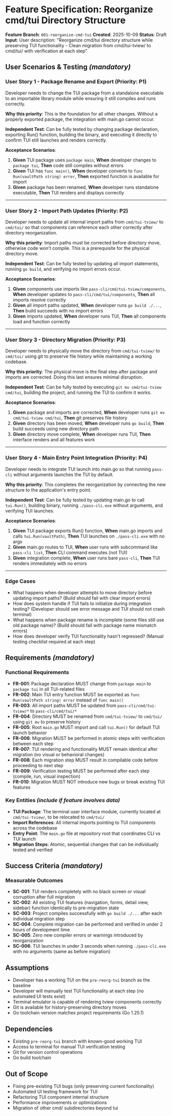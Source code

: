 # Feature Specification: Reorganize cmd/tui Directory Structure

**Feature Branch**: `001-reorganize-cmd-tui`
**Created**: 2025-10-09
**Status**: Draft
**Input**: User description: "Reorganize cmd/tui directory structure while preserving TUI functionality - Clean migration from cmd/tui-tview/ to cmd/tui/ with verification at each step"

## User Scenarios & Testing *(mandatory)*

### User Story 1 - Package Rename and Export (Priority: P1)

Developer needs to change the TUI package from a standalone executable to an importable library module while ensuring it still compiles and runs correctly.

**Why this priority**: This is the foundation for all other changes. Without a properly exported package, the integration with main.go cannot occur.

**Independent Test**: Can be fully tested by changing package declaration, exporting Run() function, building the binary, and executing it directly to confirm TUI still launches and renders correctly.

**Acceptance Scenarios**:

1. **Given** TUI package uses `package main`, **When** developer changes to `package tui`, **Then** code still compiles without errors
2. **Given** TUI has `func main()`, **When** developer converts to `func Run(vaultPath string) error`, **Then** exported function is available for import
3. **Given** package has been renamed, **When** developer runs standalone executable, **Then** TUI renders and displays correctly

---

### User Story 2 - Import Path Updates (Priority: P2)

Developer needs to update all internal import paths from `cmd/tui-tview/` to `cmd/tui/` so that components can reference each other correctly after directory reorganization.

**Why this priority**: Import paths must be corrected before directory move, otherwise code won't compile. This is a prerequisite for the physical directory move.

**Independent Test**: Can be fully tested by updating all import statements, running `go build`, and verifying no import errors occur.

**Acceptance Scenarios**:

1. **Given** components use imports like `pass-cli/cmd/tui-tview/components`, **When** developer updates to `pass-cli/cmd/tui/components`, **Then** all imports resolve correctly
2. **Given** all import paths updated, **When** developer runs `go build ./...`, **Then** build succeeds with no import errors
3. **Given** imports updated, **When** developer runs TUI, **Then** all components load and function correctly

---

### User Story 3 - Directory Migration (Priority: P3)

Developer needs to physically move the directory from `cmd/tui-tview/` to `cmd/tui/` using git to preserve file history while maintaining a working codebase.

**Why this priority**: The physical move is the final step after package and imports are corrected. Doing this last ensures minimal disruption.

**Independent Test**: Can be fully tested by executing `git mv cmd/tui-tview cmd/tui`, building the project, and running the TUI to confirm it works.

**Acceptance Scenarios**:

1. **Given** package and imports are corrected, **When** developer runs `git mv cmd/tui-tview cmd/tui`, **Then** git preserves file history
2. **Given** directory has been moved, **When** developer runs `go build`, **Then** build succeeds using new directory path
3. **Given** directory move complete, **When** developer runs TUI, **Then** interface renders and all features work

---

### User Story 4 - Main Entry Point Integration (Priority: P4)

Developer needs to integrate TUI launch into main.go so that running `pass-cli` without arguments launches the TUI by default.

**Why this priority**: This completes the reorganization by connecting the new structure to the application's entry point.

**Independent Test**: Can be fully tested by updating main.go to call `tui.Run()`, building binary, running `./pass-cli.exe` without arguments, and verifying TUI launches.

**Acceptance Scenarios**:

1. **Given** TUI package exports Run() function, **When** main.go imports and calls `tui.Run(vaultPath)`, **Then** TUI launches on `./pass-cli.exe` with no args
2. **Given** main.go routes to TUI, **When** user runs with subcommand like `pass-cli list`, **Then** CLI command executes (not TUI)
3. **Given** integration complete, **When** user runs bare `pass-cli`, **Then** TUI renders immediately with no errors

---

### Edge Cases

- What happens when developer attempts to move directory before updating import paths? (Build should fail with clear import errors)
- How does system handle if TUI fails to initialize during integration testing? (Developer should see error message and TUI should not crash terminal)
- What happens when package rename is incomplete (some files still use old package name)? (Build should fail with package name mismatch errors)
- How does developer verify TUI functionality hasn't regressed? (Manual testing checklist required at each step)

## Requirements *(mandatory)*

### Functional Requirements

- **FR-001**: Package declaration MUST change from `package main` to `package tui` in all TUI-related files
- **FR-002**: Main TUI entry function MUST be exported as `func Run(vaultPath string) error` instead of `func main()`
- **FR-003**: All import paths MUST be updated from `pass-cli/cmd/tui-tview/*` to `pass-cli/cmd/tui/*`
- **FR-004**: Directory MUST be renamed from `cmd/tui-tview/` to `cmd/tui/` using `git mv` to preserve history
- **FR-005**: Root `main.go` MUST import and call `tui.Run()` for default TUI launch behavior
- **FR-006**: Migration MUST be performed in atomic steps with verification between each step
- **FR-007**: TUI rendering and functionality MUST remain identical after migration (no visual or behavioral changes)
- **FR-008**: Each migration step MUST result in compilable code before proceeding to next step
- **FR-009**: Verification testing MUST be performed after each step (compile, run, visual inspection)
- **FR-010**: Migration MUST NOT introduce new bugs or break existing TUI features

### Key Entities *(include if feature involves data)*

- **TUI Package**: The terminal user interface module, currently located at `cmd/tui-tview/`, to be relocated to `cmd/tui/`
- **Import References**: All internal imports pointing to TUI components across the codebase
- **Entry Point**: The `main.go` file at repository root that coordinates CLI vs TUI launch
- **Migration Steps**: Atomic, sequential changes that can be individually tested and verified

## Success Criteria *(mandatory)*

### Measurable Outcomes

- **SC-001**: TUI renders completely with no black screen or visual corruption after full migration
- **SC-002**: All existing TUI features (navigation, forms, detail view, sidebar) function identically to pre-migration state
- **SC-003**: Project compiles successfully with `go build ./...` after each individual migration step
- **SC-004**: Complete migration can be performed and verified in under 2 hours of development time
- **SC-005**: Zero new compiler errors or warnings introduced by reorganization
- **SC-006**: TUI launches in under 3 seconds when running `./pass-cli.exe` with no arguments (same as before migration)

## Assumptions

- Developer has a working TUI on the `pre-reorg-tui` branch as the baseline
- Developer will manually test TUI functionality at each step (no automated UI tests exist)
- Terminal emulator is capable of rendering tview components correctly
- Git is available for history-preserving directory moves
- Go toolchain version matches project requirements (Go 1.25.1)

## Dependencies

- Existing `pre-reorg-tui` branch with known-good working TUI
- Access to terminal for manual TUI verification testing
- Git for version control operations
- Go build toolchain

## Out of Scope

- Fixing pre-existing TUI bugs (only preserving current functionality)
- Automated UI testing framework for TUI
- Refactoring TUI component internal structure
- Performance improvements or optimizations
- Migration of other cmd/ subdirectories beyond tui
